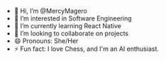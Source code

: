 - 👋 Hi, I’m @MercyMagero
- 👀 I’m interested in Software Engineering 
- 🌱 I’m currently learning React Native
- 💞️ I’m looking to collaborate on projects
- 😄 Pronouns: She/Her
- ⚡ Fun fact: I love Chess, and I'm an AI enthusiast.

<!---
MercyMagero/MercyMagero is a ✨ special ✨ repository because its `README.md` (this file) appears on your GitHub profile.
You can click the Preview link to take a look at your changes.
--->

